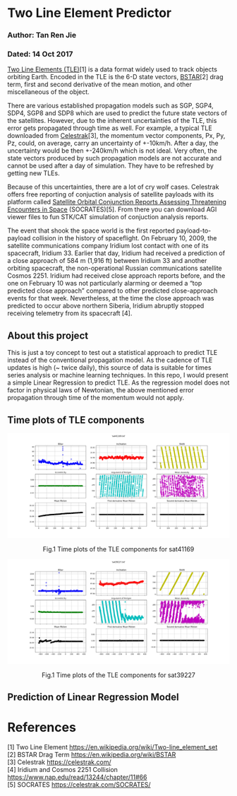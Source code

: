 # Two Line Element Predictor
### Author: Tan Ren Jie
### Dated: 14 Oct 2017
[Two Line Elements (TLE)](https://en.wikipedia.org/wiki/Two-line_element_set)[1] is a data format widely used to track objects orbiting Earth. Encoded in the TLE is the 6-D state vectors, [BSTAR](https://en.wikipedia.org/wiki/BSTAR)[2] drag term, first and second derivative of the mean motion, and other miscellaneous of the object. <br>

There are various established propagation models such as SGP, SGP4, SDP4, SGP8 and SDP8 which are used to predict the future state vectors of the satellites. However, due to the inherent uncertainties of the TLE, this error gets propagated through time as well. For example, a typical TLE downloaded from [Celestrak](https://celestrak.com/)[3], the momentum vector components, Px, Py, Pz, could, on average, carry an uncertainty of +-10km/h. After a day, the uncertainty would be then +-240km/h which is not ideal. Very often, the state vectors produced by such propagation models are not accurate and cannot be used after a day of simulation. They have to be refreshed by getting new TLEs. <br>

Because of this uncertainties, there are a lot of cry wolf cases. Celestrak offers free reporting of conjuction analysis of satellite payloads with its platform called [Satellite Orbital Conjunction Reports Assessing Threatening Encounters in Space](https://celestrak.com/SOCRATES/) (SOCRATES)[5]. From there you can download AGI viewer files to fun STK/CAT simulation of conjuction analysis reports. <br>

The event that shook the space world is the first reported payload-to-payload collision in the history of spaceflight. On February 10, 2009, the satellite communications company Iridium lost contact with one of its spacecraft, Iridium 33. Earlier that day, Iridium had received a prediction of a close approach of 584 m (1,916 ft) between Iridium 33 and another orbiting spacecraft, the non-operational Russian communications satellite Cosmos 2251. Iridium had received close approach reports before, and the one on February 10 was not particularly alarming or deemed a “top predicted close approach” compared to other predicted close-approach events for that week. Nevertheless, at the time the close approach was predicted to occur above northern Siberia, Iridium abruptly stopped receiving telemetry from its spacecraft [4]. <br>

## About this project
This is just a toy concept to test out a statistical approach to predict TLE instead of the conventional propagation model. As the cadence of TLE updates is high (~ twice daily), this source of data is suitable for times series analysis or machine learning techniques. In this repo, I would present a simple Linear Regression to predict TLE. As the regression model does not factor in physical laws of Newtonian, the above mentioned error propagation through time of the momentum would not apply.

## Time plots of TLE components
![sat41169](sat41169.png)
<p align = "center">
Fig.1 Time plots of the TLE components for sat41169
</p>

![sat39227](sat39227.png)
<p align = "center">
Fig.1 Time plots of the TLE components for sat39227
</p>


## Prediction of Linear Regression Model
# References
[1] Two Line Element https://en.wikipedia.org/wiki/Two-line_element_set <br>
[2] BSTAR Drag Term https://en.wikipedia.org/wiki/BSTAR <br>
[3] Celestrak https://celestrak.com/ <br>
[4] Iridium and Cosmos 2251 Collision https://www.nap.edu/read/13244/chapter/11#66 <br>
[5] SOCRATES https://celestrak.com/SOCRATES/ <br>

